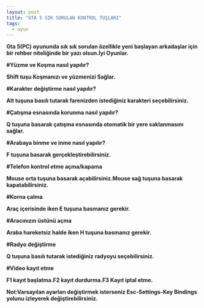 ```yaml
---
layout: post
title: "GTA 5 SIK SORULAN KONTROL TUŞLARI"
tags:
  - oyun
---
```


**Gta 5(PC) oyununda sık sık sorulan özellikle yeni başlayan arkadaşlar için bir rehber niteliğinde bir yazı olsun.İyi Oyunlar.**

**#Yüzme ve Koşma nasıl yapılır?**

**Shift tuşu Koşmanızı ve yüzmenizi Sağlar.**

**#Karakter değiştirme nasıl yapılır?**

**Alt tuşuna basılı tutarak farenizden istediğiniz karakteri seçebilirsiniz.**

**#Çatışma esnasında korunma nasıl yapılır?**

**Q tuşuna basarak çatışma esnasında otomatik bir yere saklanmasını sağlar.**

**#Arabaya binme ve inme nasıl yapılır?**

**F tuşuna basarak gerçekleştirebilirsiniz.**

**#Telefon kontrol etme açma/kapama**

**Mouse orta tuşuna basarak açabilirsiniz.Mouse sağ tuşuna basarak kapatabilirsiniz.**

**#Korna çalma**

**Araç içerisinde iken E tuşuna basmanız gerekir.**

**#Aracınızın üstünü açma**

**Araba hareketsiz halde iken H tuşuna basmanız gerekir.**

**#Radyo değiştirme**

**Q tuşuna basılı tutarak istediğiniz radyoyu seçebilirsiniz.**

**#Video kayıt etme**

**F1 kayıt başlatma.F2 kayıt durdurma.F3 Kayıt iptal etme.**

**Not:Varsayılan ayarları değiştirmek isterseniz Esc-Settings-Key Bindings yolunu izleyerek değiştirebilirsiniz.**
